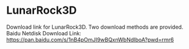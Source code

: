 # LunarRock3D
Download link for LunarRock3D. Two download methods are provided.
Baidu Netdisk Download Link: https://pan.baidu.com/s/1nB4pOmJI9wBQxnWbNdIboA?pwd=rmr6 
